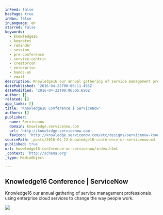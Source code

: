 ```yaml
---
inFeed: false
hasPage: true
inNav: false
inLanguage: en
starred: false
keywords:
  - knowledge16
  - keynotes
  - reminder
  - session
  - pre-conference
  - service-centric
  - creatorcon
  - enterprise
  - hands-on
  - email
description: Knowledge16 our annual gathering of service management professionals using enterprise cloud services to change the way people work.
datePublished: '2016-04-22T00:06:11.495Z'
dateModified: '2016-04-22T00:06:05.650Z'
author: []
related: []
app_links: []
title: 'Knowledge16 Conference | ServiceNow'
authors: []
publisher:
  name: Servicenow
  domain: knowledge.servicenow.com
  url: 'http://knowledge.servicenow.com'
  favicon: 'http://knowledge.servicenow.com/etc/designs/servicenow-knowledge/img/favicon.ico'
sourcePath: _posts/2016-04-22-knowledge16-conference-or-servicenow.md
published: true
url: knowledge16-conference-or-servicenow/index.html
_context: 'http://schema.org'
_type: MediaObject

---
```

<article style=""><h1>Knowledge16 Conference | ServiceNow</h1><p>Knowledge16 our annual gathering of service management professionals using enterprise cloud services to change the way people work.</p><img src="http://knowledge.servicenow.com/content/dam/servicenow-knowledge/images/knowledge16-highlight-video.png" /></article>